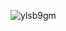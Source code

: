 ![ylsb9gm](https://user-images.githubusercontent.com/94146962/211722088-d8b49af8-7ccf-4958-a575-39fec37862ce.gif)
